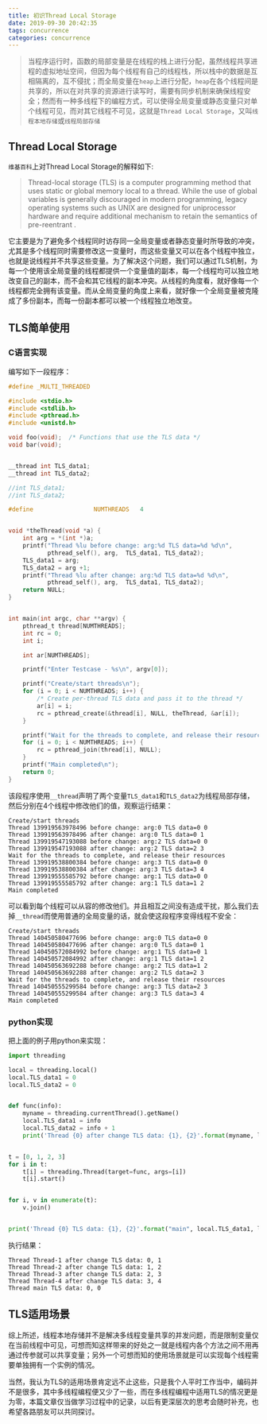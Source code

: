 ```yaml
---
title: 初识Thread Local Storage
date: 2019-09-30 20:42:35
tags: concurrence
categories: concurrence
---
```


> 当程序运行时，函数的局部变量是在线程的栈上进行分配，虽然线程共享进程的虚拟地址空间，但因为每个线程有自己的线程栈，所以栈中的数据是互相隔离的，互不侵扰；而全局变量在`heap`上进行分配，`heap`在各个线程间是共享的，所以在对共享的资源进行读写时，需要有同步机制来确保线程安全；然而有一种多线程下的编程方式，可以使得全局变量或静态变量只对单个线程可见，而对其它线程不可见，这就是`Thread Local Storage`，又叫`线程本地存储`或`线程局部存储`

## Thread Local Storage

`维基百科`上对Thread Local Storage的解释如下:

> Thread-local storage (TLS) is a computer programming method that uses static or global memory local to a thread. While the use of global variables is generally discouraged in modern programming, legacy operating systems such as UNIX are designed for uniprocessor hardware and require additional mechanism to retain the semantics of pre-reentrant .

它主要是为了避免多个线程同时访存同一全局变量或者静态变量时所导致的冲突，尤其是多个线程同时需要修改这一变量时，而这些变量又可以在各个线程中独立，也就是说线程并不共享这些变量。为了解决这个问题，我们可以通过TLS机制，为每一个使用该全局变量的线程都提供一个变量值的副本，每一个线程均可以独立地改变自己的副本，而不会和其它线程的副本冲突。从线程的角度看，就好像每一个线程都完全拥有该变量。而从全局变量的角度上来看，就好像一个全局变量被克隆成了多份副本，而每一份副本都可以被一个线程独立地改变。
## TLS简单使用

### C语言实现

编写如下一段程序：
```c
#define _MULTI_THREADED

#include <stdio.h>
#include <stdlib.h>
#include <pthread.h>
#include <unistd.h>

void foo(void);  /* Functions that use the TLS data */
void bar(void);


__thread int TLS_data1;
__thread int TLS_data2;

//int TLS_data1;
//int TLS_data2;

#define                 NUMTHREADS   4


void *theThread(void *a) {
    int arg = *(int *)a;
    printf("Thread %lu before change: arg:%d TLS data=%d %d\n",
           pthread_self(), arg,  TLS_data1, TLS_data2);
    TLS_data1 = arg;
    TLS_data2 = arg +1;
    printf("Thread %lu after change: arg:%d TLS data=%d %d\n",
           pthread_self(), arg,  TLS_data1, TLS_data2);
    return NULL;
}


int main(int argc, char **argv) {
    pthread_t thread[NUMTHREADS];
    int rc = 0;
    int i;

    int ar[NUMTHREADS];

    printf("Enter Testcase - %s\n", argv[0]);

    printf("Create/start threads\n");
    for (i = 0; i < NUMTHREADS; i++) {
        /* Create per-thread TLS data and pass it to the thread */
        ar[i] = i;
        rc = pthread_create(&thread[i], NULL, theThread, &ar[i]);
    }

    printf("Wait for the threads to complete, and release their resources\n");
    for (i = 0; i < NUMTHREADS; i++) {
        rc = pthread_join(thread[i], NULL);
    }
    printf("Main completed\n");
    return 0;
}
```
该段程序使用`__thread`声明了两个变量`TLS_data1`和`TLS_data2`为线程局部存储，然后分别在4个线程中修改他们的值，观察运行结果：

```shell
Create/start threads
Thread 139919563978496 before change: arg:0 TLS data=0 0
Thread 139919563978496 after change: arg:0 TLS data=0 1
Thread 139919547193088 before change: arg:2 TLS data=0 0
Thread 139919547193088 after change: arg:2 TLS data=2 3
Wait for the threads to complete, and release their resources
Thread 139919538800384 before change: arg:3 TLS data=0 0
Thread 139919538800384 after change: arg:3 TLS data=3 4
Thread 139919555585792 before change: arg:1 TLS data=0 0
Thread 139919555585792 after change: arg:1 TLS data=1 2
Main completed
```
可以看到每个线程可以从容的修改他们。并且相互之间没有造成干扰，那么我们去掉`__thread`而使用普通的全局变量的话，就会使这段程序变得线程不安全：
```shell
Create/start threads
Thread 140450580477696 before change: arg:0 TLS data=0 0
Thread 140450580477696 after change: arg:0 TLS data=0 1
Thread 140450572084992 before change: arg:1 TLS data=0 1
Thread 140450572084992 after change: arg:1 TLS data=1 2
Thread 140450563692288 before change: arg:2 TLS data=1 2
Thread 140450563692288 after change: arg:2 TLS data=2 3
Wait for the threads to complete, and release their resources
Thread 140450555299584 before change: arg:3 TLS data=2 3
Thread 140450555299584 after change: arg:3 TLS data=3 4
Main completed
```

### python实现

把上面的例子用python来实现：
```python
import threading

local = threading.local()
local.TLS_data1 = 0
local.TLS_data2 = 0


def func(info):
    myname = threading.currentThread().getName()
    local.TLS_data1 = info
    local.TLS_data2 = info + 1
    print('Thread {0} after change TLS data: {1}, {2}'.format(myname, local.TLS_data1, local.TLS_data2))


t = [0, 1, 2, 3]
for i in t:
    t[i] = threading.Thread(target=func, args=[i])
    t[i].start()


for i, v in enumerate(t):
    v.join()


print('Thread {0} TLS data: {1}, {2}'.format("main", local.TLS_data1, local.TLS_data2))
```

执行结果：
```shell
Thread Thread-1 after change TLS data: 0, 1
Thread Thread-2 after change TLS data: 1, 2
Thread Thread-3 after change TLS data: 2, 3
Thread Thread-4 after change TLS data: 3, 4
Thread main TLS data: 0, 0
```

## TLS适用场景

综上所述，线程本地存储并不是解决多线程变量共享的并发问题，而是限制变量仅在当前线程中可见，可想而知这样带来的好处之一就是线程内各个方法之间不用再通过传参就可以共享变量；另外一个可想而知的使用场景就是可以实现每个线程需要单独拥有一个实例的情况。

当然，我认为TLS的适用场景肯定远不止这些，只是我个人平时工作当中，编码并不是很多，其中多线程编程便又少了一些，而在多线程编程中适用TLS的情况更是为零，本篇文章仅当做学习过程中的记录，以后有更深层次的思考会随时补充，也希望各路朋友可以共同探讨。